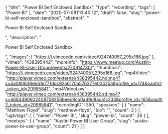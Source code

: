{
  "title": "Power BI Self Enclosed Sandbox",
  "type": "recording",
  "tags": [
    "Power BI"
  ],
  "date": "2020-07-08T13:40:12",
  "draft": false,
  "slug": "power-bi-self-enclosed-sandbox",
  "abstract": "<p>Power BI Self Enclosed Sandbox</p>",
  "description": "<p>Power BI Self Enclosed Sandbox</p>",
  "images": [
    "https://i.vimeocdn.com/video/924740057_295x166.jpg"
  ],
  "vimeo": "438395442",
  "moreinfo": "https://www.meetup.com/Austin-Power-BI-User-Group/events/270914730/",
  "thumbnail": "https://i.vimeocdn.com/video/924740057_295x166.jpg",
  "mp4Video": "http://player.vimeo.com/external/438395442.hd.mp4?s=da080638eb61e771ddc92a6170a576377e02425a&profile_id=174&oauth2_token_id=20985841",
  "mp4VideoLow": "http://player.vimeo.com/external/438395442.sd.mp4?s=d684490602408759256beec9cb0a49d8aca1c233&profile_id=165&oauth2_token_id=20985841",
  "recordingID": 350,
  "speakers": [
    {
      "name": "Matthew Floyd",
      "slug": "matthew-floyd",
      "bio": "",
      "count": 3
    }
  ],
  "ugtvtags": [
    {
      "name": "Power BI",
      "slug": "power-bi",
      "count": 26
    }
  ],
  "meetups": [
    {
      "name": "Austin Power BI User Group",
      "slug": "austin-power-bi-user-group",
      "count": 21
    }
  ]
}